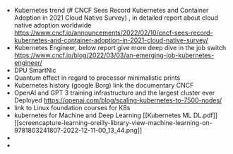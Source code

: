 - Kubernetes trend (# CNCF Sees Record Kubernetes and Container Adoption in 2021 Cloud Native Survey) , in detailed report about cloud native adoption worldwide
https://www.cncf.io/announcements/2022/02/10/cncf-sees-record-kubernetes-and-container-adoption-in-2021-cloud-native-survey/
- Kubernetes Engineer, below report give more deep dive in the job switch  https://www.cncf.io/blog/2022/03/03/an-emerging-job-kubernetes-engineer/
- DPU SmartNic 
- Quantum effect in regard to processor minimalistic prints
- Kubernetes history (google Borg) link the documentary CNCF
- OpenAI and GPT 3 training infrastructure and the largest cluster ever Deployed https://openai.com/blog/scaling-kubernetes-to-7500-nodes/
- link to Linux foundation courses for K8s 
- kubernetes for Machine and Deep Learning [[Kubernetes ML DL.pdf]] [[screencapture-learning-oreilly-library-view-machine-learning-on-9781803241807-2022-12-11-00_13_44.png]]
- 
- 